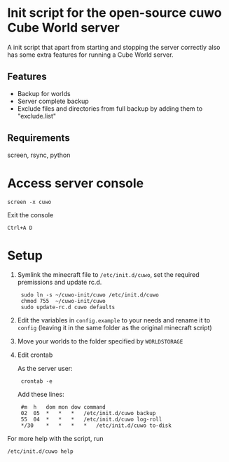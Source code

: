 Init script for the open-source cuwo Cube World server
======================================================
A init script that apart from starting and stopping the server correctly also has some extra features for running a Cube World server.

Features
--------

 * Backup for worlds
 * Server complete backup
 * Exclude files and directories from full backup by adding them to "exclude.list"

Requirements
------------
screen, rsync, python

Access server console
=====================

	screen -x cuwo

Exit the console

	Ctrl+A D

Setup
=====

1. Symlink the minecraft file to `/etc/init.d/cuwo`, set the required premissions and update rc.d.

		sudo ln -s ~/cuwo-init/cuwo /etc/init.d/cuwo
		chmod 755  ~/cuwo-init/cuwo
		sudo update-rc.d cuwo defaults

2. Edit the variables in `config.example` to your needs and rename it to `config` (leaving it in the same folder as the original minecraft script)

3. Move your worlds to the folder specified by `WORLDSTORAGE`

4. Edit crontab

	As the server user:

		crontab -e

	Add these lines:

		#m 	h 	dom	mon	dow	command
		02 	05 	*	*	*	/etc/init.d/cuwo backup
		55 	04 	*	*	*	/etc/init.d/cuwo log-roll
		*/30 	* 	*	*	*	/etc/init.d/cuwo to-disk


For more help with the script, run

	/etc/init.d/cuwo help
